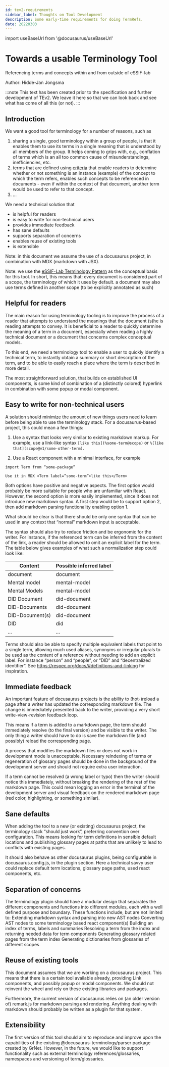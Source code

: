 ```yaml
---
id: tev2-requirements
sidebar_label: Thoughts on Tool Development
description: Some early-time requirements for doing TermRefs.
date: 20220303
---
```


import useBaseUrl from '@docusaurus/useBaseUrl'

# Towards a usable Terminology Tool

Referencing terms and concepts within and from outside of eSSIF-lab

Author: Hidde-Jan Jongsma

:::note 
This text has been created prior to the specification and further development of TEv2. 
We leave it here so that we can look back and see what has come of all this (or not).
:::

## Introduction
We want a good tool for terminology for a number of reasons, such as

1. sharing a single, good terminology within a group of people, is that it enables them to use its terms in a single meaning that is understood by all members of the group. It helps coming to grips with, e.g., conflation of terms which is an all too common cause of misunderstandings, inefficiencies, etc.
2. terms that are defined using [criteria](@) that enable readers to determine whether or not something is an instance (example) of the concept to which the term refers, enables such concepts to be referenced in documents - even if within the context of that document, another term would be used to refer to that concept.
3. …

We need a technical solution that

- is helpful for readers
- is easy to write for non-technical users
- provides immediate feedback
- has sane defaults
- supports separation of concerns
- enables reuse of existing tools
- is extensible

Note: in this document we assume the use of a docusaurus project, in combination with MDX (markdown with JSX).

Note: we use the [eSSIF-Lab Terminology Pattern](https://essif-lab.github.io/framework/docs/terms/pattern-terminology) as the conceptual basis for this tool. In short, this means that:
every document is considered part of a scope, the terminology of which it uses by default.
a document may also use terms defined in another scope (to be explicitly annotated as such)

## Helpful for readers

The main reason for using terminology tooling is to improve the process of a reader that attempts to understand the meanings that the document (s)he is reading attempts to convey. It is beneficial to a reader to quickly determine the meaning of a term in a document, especially when reading a highly technical document or a document that concerns complex conceptual models.

To this end, we need a terminology tool to enable a user to quickly identify a technical term, to instantly obtain a summary or short description of the term, and to be able to easily reach a place where the term is described in more detail.

The most straightforward solution, that builds on established UI components, is some kind of combination of a (distinctly colored) hyperlink in combination with some popup or modal component.

## Easy to write for non-technical users

A solution should minimize the amount of new things users need to learn before being able to use the terminology stack. For a docusaurus-based project, this could mean a few things:

1. Use a syntax that looks very similar to existing markdown markup. For example, use a link-like syntax `[like this](%some-term@scope)` or `%[like that](scope@v1/some-other-term)`.

2. Use a React component with a minimal interface, for example

``` react
import Term from “some-package”

Use it in MDX <Term label=”some-term”>like this</Term>
```

Both options have positive and negative aspects. The first option would probably be more suitable for people who are unfamiliar with React. However, the second option is more easily implemented, since it does not introduce new markdown syntax. A first step would be to support option 2, then add markdown parsing functionality enabling option 1.

What should be clear is that there should be only one syntax that can be used in any context that “normal” markdown input is acceptable.

The syntax should also try to reduce friction and be ergonomic for the writer. For instance, if the referenced term can be inferred from the content of the link, a reader should be allowed to omit an explicit label for the term. The table below gives examples of what such a normalization step could look like:

| Content | Possible inferred label |
| ------- | ----------------------- |
| document | document |
| Mental model | mental-model |
| Mental Models | mental-model |
| DID Document | did-document |
| DID-Documents | did-document |
| DID-Document(s) | did-document |
| DID | did |
| ... | ... |

Terms should also be able to specify multiple equivalent labels that point to a single term, allowing much used aliases, synonyms or irregular plurals to be used as the content of a reference without needing to add an explicit label. For instance “person” and “people”, or “DID” and “decentralized identifier”. See https://respec.org/docs/#definitions-and-linking for inspiration.

## Immediate feedback

An important feature of docusaurus projects is the ability to (hot-)reload a page after a writer has updated the corresponding markdown file. The change is immediately presented back to the writer, providing a very short write-view-revision feedback loop.

This means if a term is added to a markdown page, the term should immediately resolve (to the final version) and be visible to the writer. The only thing a writer should have to do is save the markdown file (and possibly) reload the corresponding page.

A process that modifies the markdown files or does not work in development mode is unacceptable. Necessary reindexing of terms or regeneration of glossary pages should be done in the background of the development server and should not require extra user interaction.

If a term cannot be resolved (a wrong label or typo) then the writer should notice this immediately, without breaking the rendering of the rest of the markdown page. This could mean logging an error in the terminal of the development server and visual feedback on the rendered markdown page (red color, highlighting, or something similar).

## Sane defaults

When adding the tool to a new (or existing) docusaurus project, the terminology stack “should just work”, preferring convention over configuration. This means looking for term definitions in sensible default locations and publishing glossary pages at paths that are unlikely to lead to conflicts with existing pages.

It should also behave as other docusaurus plugins, being configurable in docusaurus.config.js, in the plugin section. Here a technical savvy user could replace default term locations, glossary page paths, used react components, etc.

## Separation of concerns

The terminology plugin should have a modular design that separates the different components and functions into different modules, each with a well defined purpose and boundary. These functions include, but are not limited to:
Extending markdown syntax and parsing into new AST nodes
Converting AST nodes to some terminology based react component(s)
Building an index of terms, labels and summaries
Resolving a term from the index and returning needed data for term components
Generating glossary related pages from the term index
Generating dictionaries from glossaries of different scopes

## Reuse of existing tools

This document assumes that we are working on a docusaurus project. This means that there is a certain tool available already, providing Link components, and possibly popup or modal components. We should not reinvent the wheel and rely on these existing libraries and packages.

Furthermore, the current version of docusaurus relies on (an older version of) remark.js for markdown parsing and rendering. Anything dealing with markdown should probably be written as a plugin for that system.

## Extensibility

The first version of this tool should aim to reproduce and improve upon the capabilities of the existing @docusaurus-terminology/parser package created by GrNet. However, in the future, we would like to support functionality such as external terminology references/glossaries, namespaces and versioning of term/glossaries.
